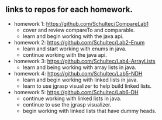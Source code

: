 ## links to repos for each homework.
  * homework 1: https://github.com/Schultec/CompareLab1
      - cover and review compareTo and comparable.
      - learn and begin working with the java api.
  * homework 2: https://github.com/Schultec/Lab2-Enum
      - learn and start working with enums in java.
      - continue working with the java api.
  * homework 3: https://github.com/Schultec/Lab4-ArrayLists
      - learn and being working with array lists in java.
  * homework 4: https://github.com/Schultec/Lab5-NDH
      - learn and begin working with linked lists in java.
      - learn to use jgrasp visualizer to help build linked lists.
  * homework 5: https://github.com/Schultec/Lab6-DH
      - continue working with linked lists in java.
      - continue to use the jgrasp visualizer.
      - begin working with linked lists that have dummy heads.
      
